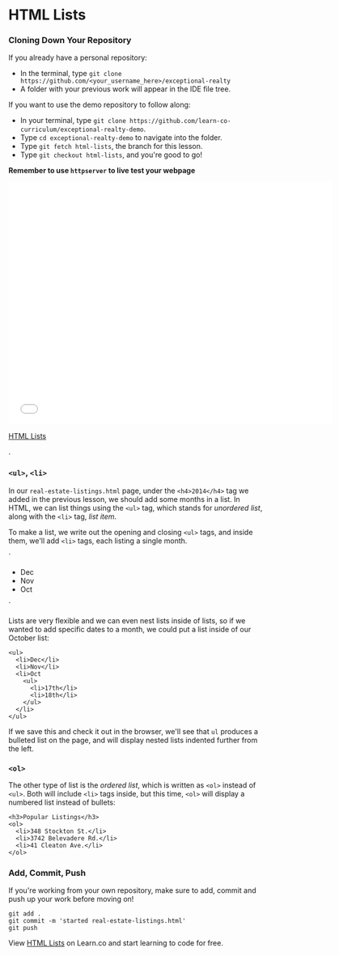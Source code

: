 # HTML Lists

### Cloning Down Your Repository

If you already have a personal repository:

* In the terminal, type `git clone https://github.com/<your_username_here>/exceptional-realty`
* A folder with your previous work will appear in the IDE file tree.

If you want to use the demo repository to follow along:

* In your terminal, type `git clone https://github.com/learn-co-curriculum/exceptional-realty-demo`.
* Type `cd exceptional-realty-demo` to navigate into the folder.
* Type `git fetch html-lists`, the branch for this lesson.
* Type `git checkout html-lists`, and you're good to go!

**Remember to use `httpserver` to live test your webpage**

<iframe width="640" height="480" src="//www.youtube.com/embed/2IIhsgcNU-M?rel=0&modestbranding=1" frameborder="0" allowfullscreen></iframe>

<p><a href="https://www.youtube.com/watch?v=2IIhsgcNU-M">HTML Lists</a></p>.

### `<ul>`, `<li>`

In our `real-estate-listings.html` page, under the `<h4>2014</h4>` tag we added in the previous lesson, we should add some months in a list. In HTML, we can list things using the `<ul>` tag, which stands for _unordered list_, along with the `<li>` tag, _list item_.

To make a list, we write out the opening and closing `<ul>` tags, and inside them, we'll add `<li>` tags, each listing a single month.

`<ul>

  <li>Dec</li>
  <li>Nov</li>
  <li>Oct</li>
</ul>`

Lists are very flexible and we can even nest lists inside of lists, so if we wanted to add specific dates to a month, we could put a list inside of our October list:

```
<ul>
  <li>Dec</li>
  <li>Nov</li>
  <li>Oct
    <ul>
      <li>17th</li>
      <li>18th</li>
    </ul>
  </li>
</ul>
```

If we save this and check it out in the browser, we'll see that `ul` produces a bulleted list on the page, and will display nested lists indented further from the left.

### `<ol>`

The other type of list is the _ordered list_, which is written as `<ol>` instead of `<ul>`. Both will include `<li>` tags inside, but this time, `<ol>` will display a numbered list instead of bullets:

```
<h3>Popular Listings</h3>
<ol>
  <li>348 Stockton St.</li>
  <li>3742 Belevadere Rd.</li>
  <li>41 Cleaton Ave.</li>
</ol>
```

### Add, Commit, Push

If you're working from your own repository, make sure to add, commit and push up your work before moving on!

```
git add .
git commit -m 'started real-estate-listings.html'
git push
```

<p data-visibility='hidden'>View <a href='https://learn.co/lessons/html-lists' title='HTML Lists'>HTML Lists</a> on Learn.co and start learning to code for free.</p>

